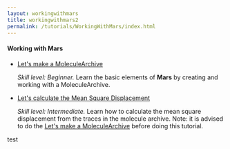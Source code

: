 ```yaml
---
layout: workingwithmars
title: workingwithmars2
permalink: /tutorials/WorkingWithMars/index.html
---
```


#### Working with Mars
* [Let's make a MoleculeArchive](https://duderstadt-lab.github.io/mars-docs/tutorials/create-a-Molecule-Archive/)

  _Skill level: Beginner._ Learn the basic elements of **Mars** by creating and working with a MoleculeArchive.
* [Let's calculate the Mean Square Displacement](https://duderstadt-lab.github.io/mars-docs/tutorials/calculate-msd/)

  _Skill level: Intermediate._  Learn how to calculate the mean square displacement from the traces in the molecule archive.
  Note: it is advised to do the [Let's make a MoleculeArchive](https://duderstadt-lab.github.io/mars-docs/tutorials/create-a-Molecule-Archive/) before doing this tutorial.

test
